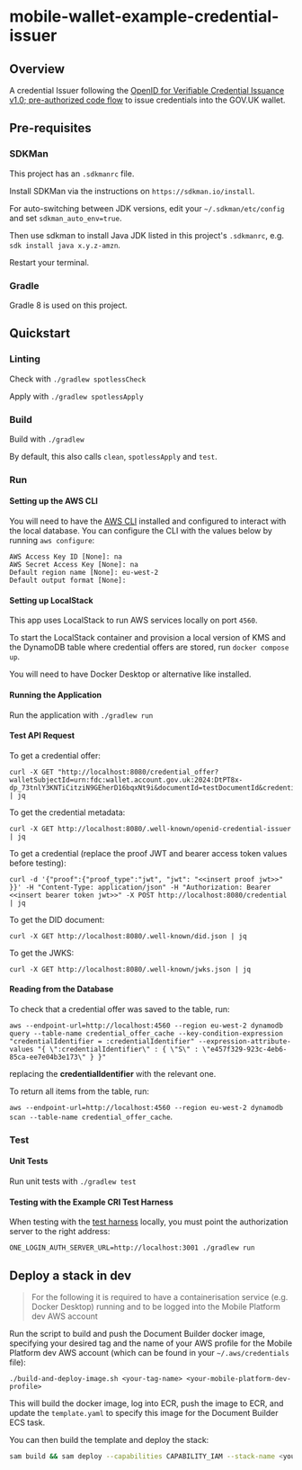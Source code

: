 # mobile-wallet-example-credential-issuer

## Overview
A credential Issuer following the [OpenID for Verifiable Credential Issuance v1.0; pre-authorized code flow](https://openid.net/specs/openid-4-verifiable-credential-issuance-1_0.html#name-pre-authorized-code-flow) to issue credentials into the GOV.UK wallet.

## Pre-requisites

### SDKMan
This project has an `.sdkmanrc` file.

Install SDKMan via the instructions on `https://sdkman.io/install`.

For auto-switching between JDK versions, edit your `~/.sdkman/etc/config` and set `sdkman_auto_env=true`.

Then use sdkman to install Java JDK listed in this project's `.sdkmanrc`, e.g. `sdk install java x.y.z-amzn`.

Restart your terminal.

### Gradle
Gradle 8 is used on this project.

## Quickstart

### Linting

Check with `./gradlew spotlessCheck`

Apply with `./gradlew spotlessApply`

### Build
Build with `./gradlew`

By default, this also calls `clean`,  `spotlessApply` and `test`.

### Run

#### Setting up the AWS CLI
You will need to have the [AWS CLI](https://docs.aws.amazon.com/cli/latest/userguide/getting-started-install.html) installed and configured to interact with the local database. You can configure the CLI with the values below by running `aws configure`:
```
AWS Access Key ID [None]: na
AWS Secret Access Key [None]: na
Default region name [None]: eu-west-2
Default output format [None]:
```

####  Setting up LocalStack
This app uses LocalStack to run AWS services locally on port `4560`.

To start the LocalStack container and provision a local version of KMS and the DynamoDB table where credential offers are stored, run `docker compose up`.

You will need to have Docker Desktop or alternative like installed.

#### Running the Application
Run the application with `./gradlew run`

#### Test API Request
To get a credential offer:
```
curl -X GET "http://localhost:8080/credential_offer?walletSubjectId=urn:fdc:wallet.account.gov.uk:2024:DtPT8x-dp_73tnlY3KNTiCitziN9GEherD16bqxNt9i&documentId=testDocumentId&credentialType=BasicCheckCredential" | jq
```

To get the credential metadata:
```
curl -X GET http://localhost:8080/.well-known/openid-credential-issuer | jq
```

To get a credential (replace the proof JWT and bearer access token values before testing):
```
curl -d '{"proof":{"proof_type":"jwt", "jwt": "<<insert proof jwt>>" }}' -H "Content-Type: application/json" -H "Authorization: Bearer <<insert bearer token jwt>>" -X POST http://localhost:8080/credential | jq
```

To get the DID document:
```
curl -X GET http://localhost:8080/.well-known/did.json | jq
```

To get the JWKS:
```
curl -X GET http://localhost:8080/.well-known/jwks.json | jq
```

#### Reading from the Database
To check that a credential offer was saved to the table, run:

`aws --endpoint-url=http://localhost:4560 --region eu-west-2 dynamodb query --table-name credential_offer_cache --key-condition-expression "credentialIdentifier = :credentialIdentifier" --expression-attribute-values "{ \":credentialIdentifier\" : { \"S\" : \"e457f329-923c-4eb6-85ca-ee7e04b3e173\" } }"`

replacing the **credentialIdentifier** with the relevant one.

To return all items from the table, run:

 `aws --endpoint-url=http://localhost:4560 --region eu-west-2 dynamodb scan --table-name credential_offer_cache`.

### Test
#### Unit Tests
Run unit tests with `./gradlew test`

#### Testing with the Example CRI Test Harness
When testing with the [test harness](https://github.com/govuk-one-login/mobile-wallet-cri-test-harness) locally, you must point the authorization server to the right address:
```
ONE_LOGIN_AUTH_SERVER_URL=http://localhost:3001 ./gradlew run  
```

## Deploy a stack in dev

> For the following it is required to have a containerisation service (e.g. Docker Desktop) running and to be logged
> into the Mobile Platform dev AWS account

Run the script to build and push the Document Builder docker image, specifying your desired tag and the name of your AWS profile
for the Mobile Platform dev AWS account (which can be found in your `~/.aws/credentials` file):

```shell
./build-and-deploy-image.sh <your-tag-name> <your-mobile-platform-dev-profile> 
```

This will build the docker image, log into ECR, push the image to ECR, and update the `template.yaml` to specify this
image for the Document Builder ECS task.

You can then build the template and deploy the stack:

```bash
sam build && sam deploy --capabilities CAPABILITY_IAM --stack-name <your_stack_name>
```
